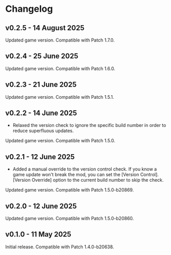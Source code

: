 # Changelog

## v0.2.5 - 14 August 2025
Updated game version. Compatible with Patch 1.7.0.

## v0.2.4 - 25 June 2025
Updated game version. Compatible with Patch 1.6.0.

## v0.2.3 - 21 June 2025
Updated game version. Compatible with Patch 1.5.1.

## v0.2.2 - 14 June 2025
- Relaxed the version check to ignore the specific build number in order to reduce superfluous updates.

Updated game version. Compatible with Patch 1.5.0.

## v0.2.1 - 12 June 2025
- Added a manual override to the version control check. If you know a game update won't break the mod, you can set the [Version Control].[Version Override] option to the current build number to skip the check.

Updated game version. Compatible with Patch 1.5.0-b20869.

## v0.2.0 - 12 June 2025
Updated game version. Compatible with Patch 1.5.0-b20860.

## v0.1.0 - 11 May 2025
Initial release. Compatible with Patch 1.4.0-b20638.
